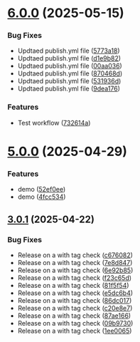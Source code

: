 # [6.0.0](https://github.com/swatijha23/github_action_test/compare/v5.0.0...v6.0.0) (2025-05-15)


### Bug Fixes

* Updtaed publish.yml file ([5773a18](https://github.com/swatijha23/github_action_test/commit/5773a183c022b8c1185c96e3b51a2c42f71c8d43))
* Updtaed publish.yml file ([d1e9b82](https://github.com/swatijha23/github_action_test/commit/d1e9b8250ffd6837dd80240a1e6336f0ed4ab27c))
* Updtaed publish.yml file ([00aa036](https://github.com/swatijha23/github_action_test/commit/00aa036108910f46b710d57af53ee2f1d6e2c950))
* Updtaed publish.yml file ([870468d](https://github.com/swatijha23/github_action_test/commit/870468df1c7879c6ab5a2445d3e23c758911a296))
* Updtaed publish.yml file ([531936d](https://github.com/swatijha23/github_action_test/commit/531936dd7e1ac6475143a7c55620ae5c3cd4db63))
* Updtaed publish.yml file ([9dea176](https://github.com/swatijha23/github_action_test/commit/9dea1767e5fb800833f9b3c2906efa3ec18a46df))


### Features

* Test workflow ([732614a](https://github.com/swatijha23/github_action_test/commit/732614ae3107c0cf3291de8e276d51f7c49e2b1d))

# [5.0.0](https://github.com/swatijha23/github_action_test/compare/v4.0.0...v5.0.0) (2025-04-29)


### Features

* demo ([52ef0ee](https://github.com/swatijha23/github_action_test/commit/52ef0eebbaf3ff6893b8f09036e2e4cc15ac9e39))
* demo ([4fcc534](https://github.com/swatijha23/github_action_test/commit/4fcc53400a9c3866e84fd42b6d13ab63cf214ff0))

## [3.0.1](https://github.com/swatijha23/github_action_test/compare/v3.0.0...v3.0.1) (2025-04-22)

### Bug Fixes

* Release on a with tag check ([c676082](https://github.com/swatijha23/github_action_test/commit/c676082f8d01a9bbc3c5b9d7c11852f870ca78f7))
* Release on a with tag check ([7e8d847](https://github.com/swatijha23/github_action_test/commit/7e8d847b1061fc619bc8cbd9b6a06effa834e897))
* Release on a with tag check ([6e92b85](https://github.com/swatijha23/github_action_test/commit/6e92b856bfd4888486b250d7e19884854efe0d68))
* Release on a with tag check ([f23c65d](https://github.com/swatijha23/github_action_test/commit/f23c65da37e3c437e7d765e294fffd7dbf71075e))
* Release on a with tag check ([81f5f54](https://github.com/swatijha23/github_action_test/commit/81f5f54aa09e21fa68dca1c2356d6b7bb3c7f472))
* Release on a with tag check ([e5dc6b4](https://github.com/swatijha23/github_action_test/commit/e5dc6b489957c97565b9ae3da5042bccef9d9d25))
* Release on a with tag check ([86dc017](https://github.com/swatijha23/github_action_test/commit/86dc017efee09f8fcbda059b198f7a7f3ad4a0db))
* Release on a with tag check ([c20e8e7](https://github.com/swatijha23/github_action_test/commit/c20e8e73aac6424914b136daa51f154705d02c3b))
* Release on a with tag check ([87ae166](https://github.com/swatijha23/github_action_test/commit/87ae166aed91971cb2018d8750f601a5c5bff2cb))
* Release on a with tag check ([09b9730](https://github.com/swatijha23/github_action_test/commit/09b9730da29e2dc8cbf04b9bd0ca957d2357e2b3))
* Release on a with tag check ([1ee0065](https://github.com/swatijha23/github_action_test/commit/1ee006517e5d607af98b5f55cc7b6af8bb8cc748))
